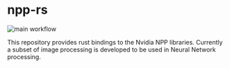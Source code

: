 # npp-rs
![main workflow](https://github.com/vansweej/npp-rs/actions/workflows/build.yml/badge.svg)

This repository provides rust bindings to the Nvidia NPP libraries. 
Currently a subset of image processing is developed to be used in Neural Network processing.

